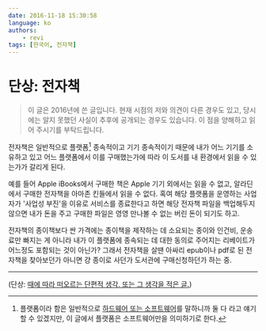 ```yaml
---
date: 2016-11-18 15:30:58
language: ko
authors:
    - revi
tags: [한국어, 전자책]
---
```


# 단상: 전자책

> 이 글은 2016년에 쓴 글입니다. 현재 시점의 저와 의견이 다른 경우도 있고, 당시에는 알지 못했던 사실이 추후에 공개되는 경우도 있습니다. 이 점을 양해하고 읽어 주시기를 부탁드립니다.

전자책은 일반적으로 플랫폼[^1] 종속적이고 기기 종속적이기 때문에 내가 어느 기기를 소유하고 있고 어느 플랫폼에서 이를 구매했는가에 따라 이 도서를 내 환경에서 읽을 수 있는가가 갈리게 된다.

예를 들어 Apple iBooks에서 구매한 책은 Apple 기기 외에서는 읽을 수 없고, 알라딘에서 구매한 전자책을 아마존 킨들에서 읽을 수 없다. 혹여 해당 플랫폼을 운영하는 사업자가 '사업성 부진'을 이유로 서비스를 종료한다고 하면 해당 전자책 파일을 백업해두지 않으면 내가 돈을 주고 구매한 파일은 영영 만나볼 수 없는 버린 돈이 되기도 하고.

전자책의 종이책보다 싼 가격에는 종이책을 제작하는 데 소요되는 종이와 인건비, 운송료만 빠지는 게 아니라 내가 이 플랫폼에 종속되는 데 대한 동의로 주어지는 리베이트가 어느정도 포함되는 것이 아닌가? 그래서 전자책을 살땐 아싸리 epub이나 pdf로 된 전자책을 찾아보던가 아니면 걍 종이로 사던가 도서관에 구매신청하던가 하는 중.

----

[^1]: 플랫폼이라 함은 일반적으로 [하드웨어 또는 소프트웨어](https://w.wiki/3$xw)를 말하니까 둘 다 라고 얘기할 수 있겠지만, 이 글에서 플랫폼은 소프트웨어만을 의미하기로 한다. 

(단상: [때에 따라 떠오르는 단편적 생각. 또는 그 생각을 적은 글.](https://dic.daum.net/word/view.do?wordid=kkw000058352&supid=kku000073559 ))
